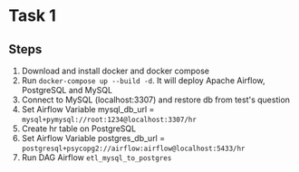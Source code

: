 # Task 1

## Steps
1. Download and install docker and docker compose
2. Run `docker-compose up --build -d`. It will deploy Apache Airflow, PostgreSQL and MySQL
3. Connect to MySQL (localhost:3307) and restore db from test's question
4. Set Airflow Variable mysql_db_url = `mysql+pymysql://root:1234@localhost:3307/hr`
5. Create hr table on PostgreSQL
6. Set Airflow Variable postgres_db_url = `postgresql+psycopg2://airflow:airflow@localhost:5433/hr`
7. Run DAG Airflow `etl_mysql_to_postgres`